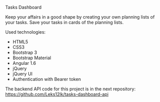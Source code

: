 Tasks Dashboard

Keep your affairs in a good shape by creating your own planning lists of your tasks.
Save your tasks in cards of the planning lists.

Used technologies:
<ul>
	<li>HTML5</li>
	<li>CSS3</li>
	<li>Bootstrap 3</li>
	<li>Bootstrap Material</li>
	<li>Angular 1.6</li>
	<li>jQuery</li>
	<li>jQuery UI</li>
	<li>Authentication with Bearer token</li>
</ul>

The backend API code for this project is in the next repository:
https://github.com/Leks12lk/tasks-dashboard-api
